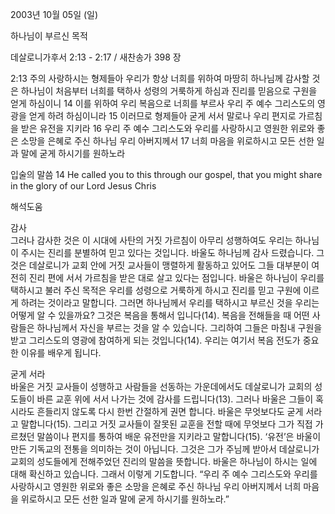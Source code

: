 2003년 10월 05일 (일)

하나님이 부르신 목적



데살로니가후서 2:13 - 2:17 / 새찬송가 398 장


2:13 주의 사랑하시는 형제들아 우리가 항상 너희를 위하여 마땅히 하나님께 감사할 것은 하나님이 처음부터 너희를 택하사 성령의 거룩하게 하심과 진리를 믿음으로 구원을 얻게 하심이니
14 이를 위하여 우리 복음으로 너희를 부르사 우리 주 예수 그리스도의 영광을 얻게 하려 하심이니라
15 이러므로 형제들아 굳게 서서 말로나 우리 편지로 가르침을 받은 유전을 지키라
16 우리 주 예수 그리스도와 우리를 사랑하시고 영원한 위로와 좋은 소망을 은혜로 주신 하나님 우리 아버지께서
17 너희 마음을 위로하시고 모든 선한 일과 말에 굳게 하시기를 원하노라

입술의 말씀
14 He called you to this through our gospel, that you might share in the glory of our Lord Jesus Chris

해석도움





감사  
그러나 감사한 것은 이 시대에 사탄의 거짓 가르침이 아무리 성행하여도 우리는 하나님이 주시는 진리를 분별하여 믿고 있다는 것입니다. 바울도 하나님께 감사 드렸습니다. 그것은 데살로니가 교회 안에 거짓 교사들이 맹렬하게 활동하고 있어도 그들 대부분이 여전히 진리 편에 서서 가르침을 받은 대로 살고 있다는 점입니다. 바울은 하나님이 우리를 택하시고 불러 주신 목적은 우리를 성령으로 거룩하게 하시고 진리를 믿고 구원에 이르게 하려는 것이라고 말합니다. 그러면 하나님께서 우리를 택하시고 부르신 것을 우리는 어떻게 알 수 있을까요? 그것은 복음을 통해서 입니다(14). 복음을 전해들을 때 어떤 사람들은 하나님께서 자신을 부르는 것을 알 수 있습니다. 그리하여 그들은 마침내 구원을 받고 그리스도의 영광에 참여하게 되는 것입니다(14). 우리는 여기서 복음 전도가 중요한 이유를 배우게 됩니다.

굳게 서라  
바울은 거짓 교사들이 성행하고 사람들을 선동하는 가운데에서도 데살로니가 교회의 성도들이 바른 교훈 위에 서서 나가는 것에 감사를 드립니다(13). 그러나 바울은 그들이 혹시라도 흔들리지 않도록 다시 한번 간절하게 권면 합니다. 바울은 무엇보다도 굳게 서라고 말합니다(15). 그리고 거짓 교사들이 잘못된 교훈을 전할 때에 무엇보다 그가 직접 가르쳤던 말씀이나 편지를 통하여 배운 유전만을 지키라고 말합니다(15). ‘유전’은 바울이 만든 기독교의 전통을 의미하는 것이 아닙니다. 그것은 그가 주님께 받아서 데살로니가 교회의 성도들에게 전해주었던 진리의 말씀을 뜻합니다. 바울은 하나님이 하시는 일에 대해 확신하고 있습니다. 그래서 이렇게 기도합니다. “우리 주 예수 그리스도와 우리를 사랑하시고 영원한 위로와 좋은 소망을 은혜로 주신 하나님 우리 아버지께서 너희 마음을 위로하시고 모든 선한 일과 말에 굳게 하시기를 원하노라.”